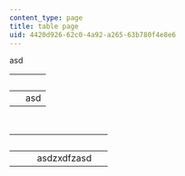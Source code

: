 ```yaml
---
content_type: page
title: table page
uid: 4420d926-62c0-4a92-a265-63b780f4e8e6
---
```

asd

|   |   |
| --- | --- |
|   | asd |

 

|   |   |   |   |
| --- | --- | --- | --- |
|   |   | asdzxdfzasd |   |